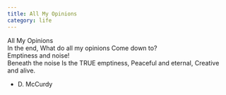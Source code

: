 ```yaml
---
title: All My Opinions
category: life
---
```


All My Opinions  
In the end, What do all my opinions Come down to?  
Emptiness and noise!  
Beneath the noise Is the TRUE emptiness, Peaceful and eternal, Creative and alive.  
- D. McCurdy  
